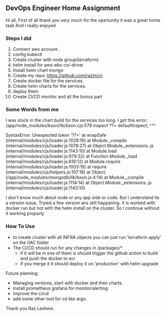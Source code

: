 ## DevOps Engineer Home Assignment
Hi all,
First of all thank you very much for the opertunity it was a great home task
And I really enjoyed

### Steps I did
1. Connect aws account.
2. config kubectl
3. Create cluster with node group(terraform)
4. helm install for aws-ebs-csi-driver
5. Install helm chart mongo
6. Create my repo: 
https://github.com/razlm/vi
7. Create docker file for the services.
8. Create helm charts for the services.
9. deploy them
10. Create CI/CD monitor and all the bonus part

### Some Words from me
I was stuck in the chart build for the services too long.
I got this error:
/app/node_modules/bson/lib/bson.cjs:579
        inspect ??= defaultInspect;
                ^^^

SyntaxError: Unexpected token '??='
    at wrapSafe (internal/modules/cjs/loader.js:1029:16)
    at Module._compile (internal/modules/cjs/loader.js:1078:27)
    at Object.Module._extensions..js (internal/modules/cjs/loader.js:1143:10)
    at Module.load (internal/modules/cjs/loader.js:979:32)
    at Function.Module._load (internal/modules/cjs/loader.js:819:12)
    at Module.require (internal/modules/cjs/loader.js:1003:19)
    at require (internal/modules/cjs/helpers.js:107:18)
    at Object.<anonymous> (/app/node_modules/mongodb/lib/bson.js:4:14)
    at Module._compile (internal/modules/cjs/loader.js:1114:14)
    at Object.Module._extensions..js (internal/modules/cjs/loader.js:1143:10)

I don't know much about node or any app side or code.
But I understand its a version issue,
Tryied a few version ans still happaning.
It is worked with docker run but not with the helm install on the cluster.
So I continue without it working proparly

### How To Use
- to create cluster with all INFRA objects you can just run 'terraform apply' on the /IAC folder 
- The CI/CD should run for any changes in /packages/*
  - if it will be in one of them is should trigger the github action to build and push the docker to ecr
  - if you merge it it should deploy it on 'production' with helm upgrade

Future planning:
- Managing versions, start with docker and then charts.
- install prometheus grafana for monitor/alerting
- improve the ci/cd
- add some other tool for cd like argo.

Thank you
Raz Leshem.
